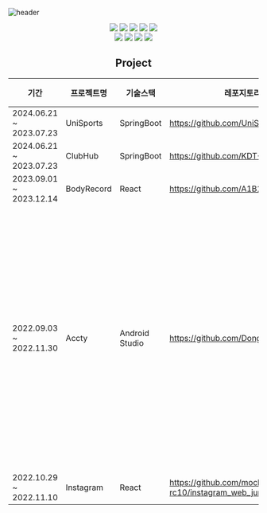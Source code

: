 ![header](https://capsule-render.vercel.app/api?type=waving&text=DongJoon&fontColor=46FFFF)
<div align="center">
  

<img src="https://img.shields.io/badge/JAVA-007396?style=for-the-badge&logo=Java&logoColor=white">
<img src="https://img.shields.io/badge/SpringBoot-6DB33F?style=for-the-badge&logo=springboot&logoColor=white">
<img src="https://img.shields.io/badge/github-181717?style=for-the-badge&logo=github&logoColor=white">
<img src="https://img.shields.io/badge/JAVASCRIPT-F7DF1E?style=for-the-badge&logo=javascript&logoColor=white"/>
<img src="https://img.shields.io/badge/REACT-61DAFB?style=for-the-badge&logo=react&logoColor=white"/><br>
<img src="https://img.shields.io/badge/HTML-E34F26?style=for-the-badge&logo=html5&logoColor=white"/>
<img src="https://img.shields.io/badge/CSS-1572B6?style=for-the-badge&logo=css3&logoColor=white"/>
<img src="https://img.shields.io/badge/Figma-F24E1E?style=for-the-badge&logo=figma&logoColor=white">
<img src="https://img.shields.io/badge/Android-3DDC84?style=for-the-badge&logo=android&logoColor=white">

  
<h2>Project</h2>
  
|기간|프로젝트명|기술스택|레포지토리|비고|
|------|---|---|---|---|
|2024.06.21 ~ 2023.07.23|UniSports|SpringBoot|https://github.com/UniSports-KDT|
|2024.06.21 ~ 2023.07.23|ClubHub|SpringBoot|https://github.com/KDT-Club|
|2023.09.01 ~ 2023.12.14|BodyRecord|React|https://github.com/A1B1O3|
|2022.09.03 ~ 2022.11.30|Accty|Android Studio|https://github.com/Dongjoonseo/Accty|삼육대학교 교내 캡스톤디자인경진대회 우수상 수상|
|2022.10.29 ~ 2022.11.10|Instagram|React|https://github.com/mock-rc10/instagram_web_jun|
  
</div>
